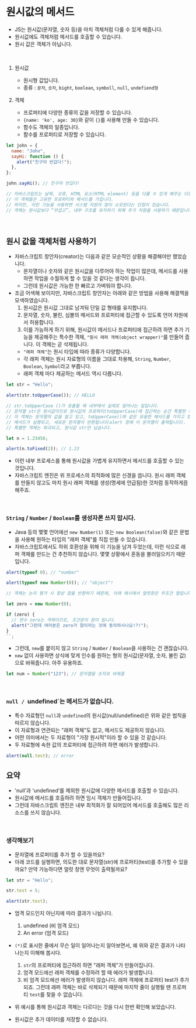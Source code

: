 # 원시값의 메서드

- JS는 원시값(문자열, 숫자 등)을 마치 객체처럼 다룰 수 있게 해줍니다.
- 원시값에도 객체처럼 메서드를 호출할 수 있습니다.
- 원시 값은 객체가 아닙니다.

<br>

1. 원시값

   - 원시형 값입니다.
   - 종류 : `문자`, `숫자`, `bight`, `boolean`, `symboll`, `null`, `undefiend형`

2. 객체
   - 프로퍼티에 다양한 종류의 값을 저장할 수 있습니다.
   - `{name: 'ko', age: 30}`와 같이 `{}`를 사용해 만들 수 있습니다.
   - 함수도 객체의 일종입니다.
   - 함수를 프로퍼티로 저장할 수 있습니다.

```js
let john = {
  name: "John",
  sayHi: function () {
    alert("친구야 반갑다!");
  },
};

john.sayHi(); // 친구야 반갑다!

// 자바스크립트는 날짜, 오류, HTML 요소(HTML element) 등을 다룰 수 있게 해주는 다양한 내장 객체를 제공합니다.
// 이 객체들은 고유한 프로퍼티와 메서드를 가집니다.
// 하지만, 이런 기능을 사용하면 시스템 자원이 많이 소모된다는 단점이 있습니다.
// 객체는 원시값보다 “무겁고”, 내부 구조를 유지하기 위해 추가 자원을 사용하기 때문입니다.
```

<br>

## 원시 값을 객체처럼 사용하기

- 자바스크립트 창안자(creator)는 다음과 같은 모순적인 상황을 해결해야만 했었습니다.
  - 문자열이나 숫자와 같은 원시값을 다루어야 하는 작업이 많은데, 메서드를 사용하면 작업을 수월하게 할 수 있을 것 같다는 생각이 듭니다.
  - 그런데 원시값은 가능한 한 빠르고 가벼워야 합니다.
- 조금 어색해 보이지만, 자바스크립트 창안자는 아래와 같은 방법을 사용해 해결책을 모색하였습니다.
  1. 원시값은 원시값 그대로 남겨둬 단일 값 형태를 유지합니다.
  2. 문자열, 숫자, 불린, 심볼의 메서드와 프로퍼티에 접근할 수 있도록 언어 차원에서 허용합니다.
  3. 이를 가능하게 하기 위해, 원시값이 메서드나 프로퍼티에 접근하려 하면 추가 기능을 제공해주는 특수한 객체, `"원시 래퍼 객체(object wrapper)"`를 만들어 줍니다. 이 객체는 곧 삭제됩니다.
  - `"래퍼 객체"`는 원시 타입에 따라 종류가 다양합니다.
  - 각 래퍼 객체는 원시 자료형의 이름을 그대로 차용해, `String`, `Number`, `Boolean`, `Symbol`라고 부릅니다.
  - 래퍼 객체 마다 제공하는 메서드 역시 다릅니다.

```js
let str = "Hello";

alert(str.toUpperCase()); // HELLO

// str.toUpperCase ()가 호출될 때 내부에서 실제로 일어나는 일입니다.
// 문자열 str은 원시값이므로 원시값의 프로퍼티(toUpperCase)에 접근하는 순간 특별한 객체가 만들어집니다.
// 이 객체는 문자열의 값을 알고 있고, toUpperCase()와 같은 유용한 메서드를 가지고 있습니다.
// 메서드가 실행되고, 새로운 문자열이 반환됩니다(alert 창에 이 문자열이 출력됩니다).
// 특별한 객체는 파괴되고, 원시값 str만 남습니다.

let n = 1.23456;

alert(n.toFixed(2)); // 1.23
```

- 이런 내부 프로세스를 통해 원시값을 가볍게 유지하면서 메서드를 호출할 수 있는 것입니다.
- 자바스크립트 엔진은 위 프로세스의 최적화에 많은 신경을 씁니다. 원시 래퍼 객체를 만들지 않고도 마치 원시 래퍼 객체를 생성(명세에 언급됨)한 것처럼 동작하게끔 해주죠.

<br>

### `String` / `Number` / `Boolean`를 생성자론 쓰지 맙시다.

- Java 등의 몇몇 언어에선 `new Number(1)` 또는 `new Boolean(false)`와 같은 문법을 사용해 원하는 타입의 "래퍼 객체"를 직접 만들 수 있습니다.
- 자바스크립트에서도 하위 호환성을 위해 이 기능을 남겨 두었는데, 이런 식으로 래퍼 객체를 만드는 건 추천하지 않습니다. 몇몇 상황에서 혼동을 불러일으키기 때문입니다.

```js
alert(typeof 0); // "number"

alert(typeof new Number(0)); // "object"!

// 객체는 논리 평가 시 항상 참을 반환하기 때문에, 아래 예시에서 얼럿창은 무조건 열립니다.

let zero = new Number(0);

if (zero) {
  // 변수 zero는 객체이므로, 조건문이 참이 됩니다.
  alert("그런데 여러분은 zero가 참이라는 것에 동의하시나요!?!");
}
``;
```

- 그런데, `new`를 붙이지 않고 `String` / `Number` / `Boolean`을 사용하는 건 괜찮습니다.
- `new` 없이 사용하면 상식에 맞게 인수를 원하는 형의 원시값(문자열, 숫자, 불린 값)으로 바꿔줍니다. 아주 유용하죠.

```js
let num = Number("123"); // 문자열을 숫자로 바꿔줌
```

<br>

### `null / `undefined`는 메서드가 없습니다.

- 특수 자료형인 `null`과 `undefined`의 원시값(null/undefined)은 위와 같은 법칙을 따르지 않습니다.
- 이 자료형과 연관되는 "래퍼 객체"도 없고, 메서드도 제공하지 않습니다.
- 어떤 의미에서는 두 자료형이 "가장 원시적"이라 할 수 있을 것 같습니다.
- 두 자료형에 속한 값의 프로퍼티에 접근하려 하면 에러가 발생합니다.

```js
alert(null.test); // error
```

## 요약

- 'null’과 'undefined’를 제외한 원시값에 다양한 메서드를 호출할 수 있습니다.
- 원시값에 메서드를 호출하려 하면 임시 객체가 만들어집니다.
- 그런데 자바스크립트 엔진은 내부 최적화가 잘 되어있어 메서드를 호출해도 많은 리소스를 쓰지 않습니다.

<br>

### 생각해보기

- 문자열에 프로퍼티를 추가 할 수 있을까요?
- 아래 코드를 실행하면, 의도한 대로 문자열(str)에 프로퍼티(test)를 추가할 수 있을까요? 만약 가능하다면 얼럿 창엔 무엇이 출력될까요?

```js
let str = "Hello";

str.test = 5;

alert(str.test);
```

- 엄격 모드인지 아닌지에 따라 결과가 나뉩니다.
  1. undefined (비 엄격 모드)
  2. An error (엄격 모드)
- `(*)`로 표시한 줄에서 무슨 일이 일어나는지 알아보면서, 왜 위와 같은 결과가 나타나는지 이해해 봅시다.

  1. `str`의 프로퍼티에 접근하려 하면 "래퍼 객체"가 만들어집니다.
  2. 엄격 모드에선 래퍼 객체를 수정하려 할 때 에러가 발생합니다.
  3. 비 엄격 모드에선 에러가 발생하지 않습니다. 래퍼 객체에 프로퍼티 test가 추가되죠. 그런데 래퍼 객체는 바로 삭제되기 때문에 마지막 줄이 실행될 땐 프로퍼티 `test`를 찾을 수 없습니다.

- 위 예시를 통해 원시값과 객체는 다르다는 것을 다시 한번 확인해 보았습니다.
- 원시값은 추가 데이터를 저장할 수 없습니다.

